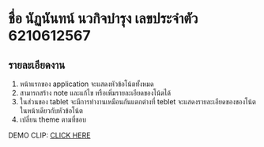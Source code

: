 # ชื่อ นัฏนันทน์ นวกิจบำรุง เลขประจำตัว 6210612567
## รายละเอียดงาน
1. หน้าแรกของ application จะแสดงหัวข้อโน้ตทั้งหมด
2. สามารถสร้าง note และแก้ไข หรือเพิ่มรายละเอียดของโน้ตได้
3. ในส่วนของ tablet จะมีการทำงานเหมือนกันแตกต่างที่ teblet จะแสดงรายละเอียดของของโน้ตในหน้าเดียวกับหัวข้อโน้ต
4. เปลี่ยน theme ตามที่ชอบ

DEMO CLIP: [CLICK HERE](https://youtu.be/sVHyv5hPJcI)
